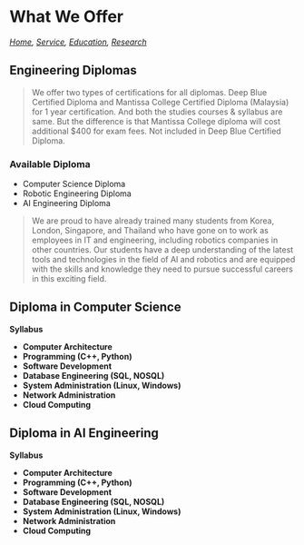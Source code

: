 # What We Offer
*[Home](./README.md),   [Service](https://romrobots.com),     [Education](./education.md),     [Research](https://www.facebook.com/profile.php?id=100089316612691&mibextid=ZbWKwL
)*

## Engineering Diplomas

> We offer two types of certifications for all diplomas. Deep Blue Certified Diploma and Mantissa College Certified Diploma (Malaysia) for 1 year certification. And both the studies courses & syllabus are same. But the difference is that Mantissa College diploma will cost additional $400 for exam fees. Not included in Deep Blue Certified Diploma.

### Available Diploma

- Computer Science Diploma
- Robotic Engineering Diploma
- AI Engineering Diploma

> We are proud to have already trained many students from Korea, London, Singapore, and Thailand who have gone on to work as employees in IT and engineering, including robotics companies in other countries. Our students have a deep understanding of the latest tools and technologies in the field of AI and robotics and are equipped with the skills and knowledge they need to pursue successful careers in this exciting field.

## Diploma in Computer Science
**Syllabus**

- **Computer Architecture**
- **Programming (C++, Python)**
- **Software Development**
- **Database Engineering (SQL, NOSQL)**
- **System Administration (Linux, Windows)**
- **Network Administration**
- **Cloud Computing**

## Diploma in AI Engineering
**Syllabus**

- **Computer Architecture**
- **Programming (C++, Python)**
- **Software Development**
- **Database Engineering (SQL, NOSQL)**
- **System Administration (Linux, Windows)**
- **Network Administration**
- **Cloud Computing**
